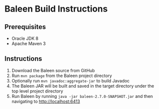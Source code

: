 # Baleen Build Instructions

## Prerequisites
-   Oracle JDK 8
-   Apache Maven 3

## Instructions

1.  Download the Baleen source from GitHub
2.  Run `mvn package` from the Baleen project directory
3.  Optionally run `mvn javadoc:aggregate-jar` to build Javadoc
4.  The Baleen JAR will be built and saved in the target directory under the top level project directory
5.  Run Baleen by running `java -jar baleen-2.7.0-SNAPSHOT.jar` and then navigating to <http://localhost:6413>